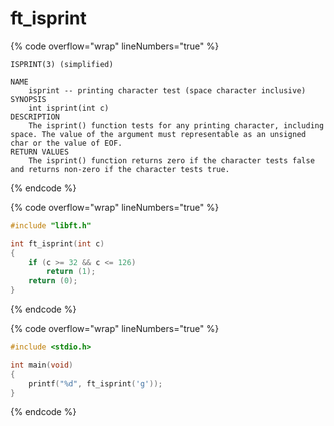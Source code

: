 # ft\_isprint

{% code overflow="wrap" lineNumbers="true" %}
```
ISPRINT(3) (simplified)

NAME
    isprint -- printing character test (space character inclusive)
SYNOPSIS
    int isprint(int c)
DESCRIPTION
    The isprint() function tests for any printing character, including space. The value of the argument must representable as an unsigned char or the value of EOF.
RETURN VALUES
    The isprint() function returns zero if the character tests false and returns non-zero if the character tests true.
```
{% endcode %}

{% code overflow="wrap" lineNumbers="true" %}
```c
#include "libft.h"

int	ft_isprint(int c)
{
	if (c >= 32 && c <= 126)
		return (1);
	return (0);
}
```
{% endcode %}

{% code overflow="wrap" lineNumbers="true" %}
```c
#include <stdio.h>

int	main(void)
{
	printf("%d", ft_isprint('g'));
}
```
{% endcode %}
